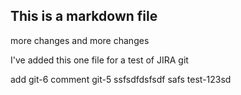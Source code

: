 ## This is a markdown file

more changes   and more changes

I've added this one file for a test of JIRA git


add git-6 comment   git-5
ssfsdfdsfsdf safs test-123sd 
